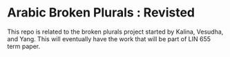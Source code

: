 # Arabic Broken Plurals : Revisted

This repo is related to the broken plurals project started by Kalina, Vesudha, and Yang.
This will eventually have the work that will be part of LIN 655 term paper.
